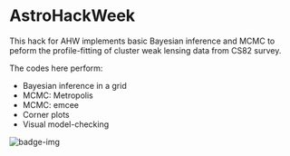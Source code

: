 # AstroHackWeek

This hack for AHW implements basic Bayesian inference and MCMC to peform the profile-fitting of cluster weak lensing data from CS82 survey.

The codes here perform:

- Bayesian inference in a grid
- MCMC: Metropolis
- MCMC: emcee
- Corner plots
- Visual model-checking

![badge-img](https://img.shields.io/badge/Made%20at-%23AstroHackWeek-8063d5.svg?style=flat)
